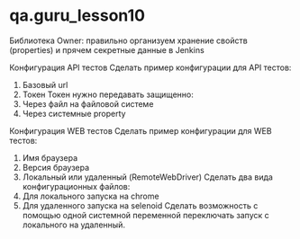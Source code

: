# qa.guru_lesson10
Библиотека Owner: правильно организуем хранение свойств (properties) и прячем секретные данные в Jenkins

Конфигурация API тестов
Сделать пример конфигурации для API тестов:
1. Базовый url
2. Токен
Токен нужно передавать защищенно:
1. Через файл на файловой системе
2. Через системные property

Конфигурация WEB тестов
Сделать пример конфигурации для WEB тестов:
1. Имя браузера
2. Версия браузера
3. Локальный или удаленный (RemoteWebDriver)
Сделать два вида конфигурационных файлов:
1. Для локального запуска на chrome
2. Для удаленного запуска на selenoid
Сделать возможность с помощью одной системной переменной переключать запуск с локального на удаленный.
